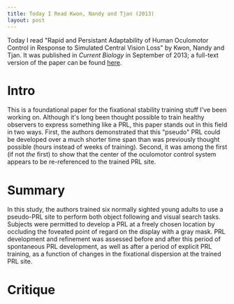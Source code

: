 ```yaml
---
title: Today I Read Kwon, Nandy and Tjan (2013)
layout: post
---
```


Today I read "Rapid and Persistant Adaptability of Human Oculomotor Control in Response to Simulated Central Vision Loss" by Kwon, Nandy and Tjan. It was published in _Current Biology_ in September of 2013; a full-text version of the paper can be found [here](http://www.sciencedirect.com/science/article/pii/S0960982213007811). 

<!--more-->

# Intro
This is a foundational paper for the fixational stability training stuff I've been working on. Although it's long been thought possible to train healthy observers to express something like a PRL, this paper stands out in this field in two ways. First, the authors demonstrated that this "pseudo" PRL could be developed over a much shorter time span than was previously thought possible (hours instead of weeks of training). Second, it was among the first (if not _the_ first) to show that the center of the oculomotor control system appears to be re-referenced to the trained PRL site. 

# Summary
In this study, the authors trained six normally sighted young adults to use a pseudo-PRL site to perform both object following and visual search tasks. Subjects were permitted to develop a PRL at a freely chosen location by occluding the foveated point of regard on the display with a gray mask. PRL development and refinement was assessed before and after this period of spontaneous PRL development, as well as after a period of explicit PRL training, as a function of changes in the fixational dispersion at the trained PRL site. 

# Critique